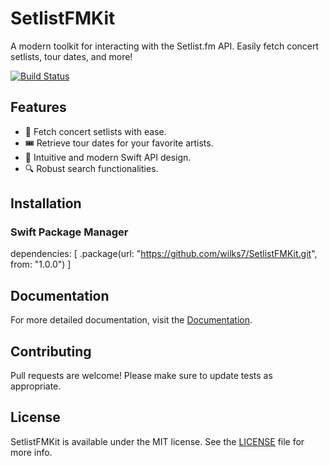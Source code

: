 # SetlistFMKit

A modern toolkit for interacting with the Setlist.fm API. Easily fetch concert setlists, tour dates, and more!

[![Build Status](https://travis-ci.com/wilks7/SetlistFMKit.svg?branch=master)](https://travis-ci.com/wilks7/SetlistFMKit)

## Features

- 🎤 Fetch concert setlists with ease.
- 🎟 Retrieve tour dates for your favorite artists.
- 🎸 Intuitive and modern Swift API design.
- 🔍 Robust search functionalities.

## Installation

### Swift Package Manager

dependencies: [
    .package(url: "https://github.com/wilks7/SetlistFMKit.git", from: "1.0.0")
]

## Documentation

For more detailed documentation, visit the [Documentation]([https://github.com/wilks7/SetlistFMKit/wiki](https://wilks7.github.io/SetlistFMKit/documentation/setlistfmkit/)).

## Contributing

Pull requests are welcome! Please make sure to update tests as appropriate.

## License

SetlistFMKit is available under the MIT license. See the [LICENSE](LICENSE) file for more info.

